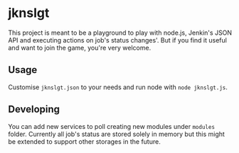 

# jknslgt

This project is meant to be a playground to play with node.js, Jenkin's JSON API
and executing actions on job's status changes'. But if you find it useful and want
to join the game, you're very welcome.

## Usage

Customise `jknslgt.json` to your needs and run node with `node jknslgt.js`.

## Developing

You can add new services to poll creating new modules under `modules` folder. Currently
all job's status are stored solely in memory but this might be extended to support
other storages in the future.

